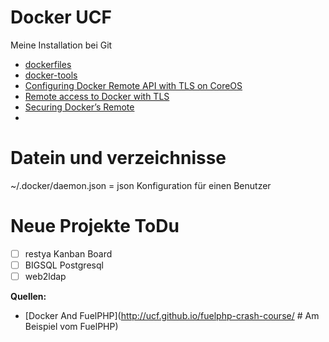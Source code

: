 Docker UCF
=========

Meine Installation bei Git 
* [dockerfiles](https://github.com/kernt/dockerfiles)
* [docker-tools](https://github.com/kernt/docker-tools)
* [Configuring Docker Remote API with TLS on CoreOS](http://blog.jameskyle.org/2014/04/coreos-docker-remote-api-tls/)
* [Remote access to Docker with TLS](https://sheerun.net/2014/05/17/remote-access-to-docker-with-tls/)
* [Securing Docker’s Remote](https://dzone.com/articles/securing-docker%E2%80%99s-remote-api)
* []()

Datein und verzeichnisse
===

~/.docker/daemon.json = json Konfiguration für einen Benutzer 


Neue Projekte ToDu
===


* [ ]  restya Kanban Board
* [ ]  BIGSQL Postgresql
* [ ]  web2ldap

**Quellen:**
* [Docker And  FuelPHP](http://ucf.github.io/fuelphp-crash-course/ # Am Beispiel vom FuelPHP)

